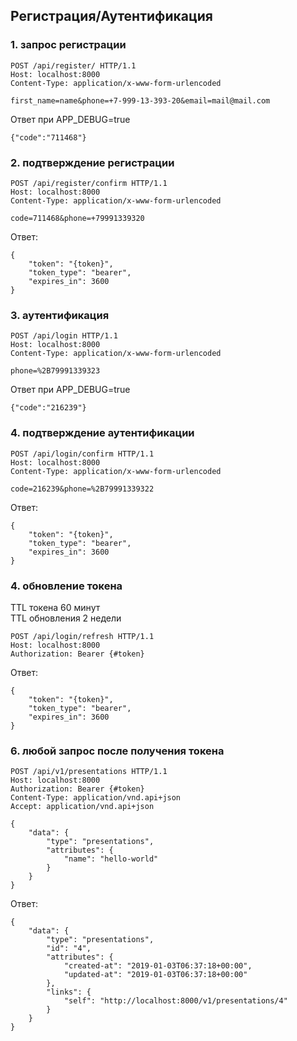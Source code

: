 ## Регистрация/Аутентификация
### 1. запрос регистрации
```
POST /api/register/ HTTP/1.1
Host: localhost:8000
Content-Type: application/x-www-form-urlencoded

first_name=name&phone=+7-999-13-393-20&email=mail@mail.com
```
Ответ при APP_DEBUG=true
```
{"code":"711468"}
```
### 2. подтверждение регистрации
```
POST /api/register/confirm HTTP/1.1
Host: localhost:8000
Content-Type: application/x-www-form-urlencoded

code=711468&phone=+79991339320
```
Ответ:
```
{
    "token": "{token}",
    "token_type": "bearer",
    "expires_in": 3600
}
```
### 3. аутентификация
```
POST /api/login HTTP/1.1
Host: localhost:8000
Content-Type: application/x-www-form-urlencoded

phone=%2B79991339323
```
Ответ при APP_DEBUG=true
```
{"code":"216239"}
```
### 4. подтверждение аутентификации
```
POST /api/login/confirm HTTP/1.1
Host: localhost:8000
Content-Type: application/x-www-form-urlencoded

code=216239&phone=%2B79991339322
```
Ответ:
```
{
    "token": "{token}",
    "token_type": "bearer",
    "expires_in": 3600
}
```
### 4. обновление токена
TTL токена 60 минут
<br>TTL обновления 2 недели
```
POST /api/login/refresh HTTP/1.1
Host: localhost:8000
Authorization: Bearer {#token}
```
Ответ:
```
{
    "token": "{token}",
    "token_type": "bearer",
    "expires_in": 3600
}
```
### 6. любой запрос после получения токена
```
POST /api/v1/presentations HTTP/1.1
Host: localhost:8000
Authorization: Bearer {#token}
Content-Type: application/vnd.api+json
Accept: application/vnd.api+json

{
    "data": {
        "type": "presentations",
        "attributes": {
            "name": "hello-world"
        }
    }
}
```
Ответ:
```
{
    "data": {
        "type": "presentations",
        "id": "4",
        "attributes": {
            "created-at": "2019-01-03T06:37:18+00:00",
            "updated-at": "2019-01-03T06:37:18+00:00"
        },
        "links": {
            "self": "http://localhost:8000/v1/presentations/4"
        }
    }
}
```
